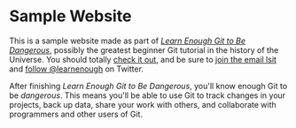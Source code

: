  # Sample Website

This is a sample website made as part of [*Learn Enough Git to Be Dangerous*](https://www.learnenough.com/git-tutorial), possibly the greatest
beginner Git tutorial in the history of the Universe. You should totally [check it out](https://www.learnenough.com/git-tutorial), and be sure to [join the email lsit](https://www.learnenough.com/git-tutorial) and [follow @learnenough](http://twitter.com/learnenough) on Twitter.

After finishing *Learn Enough Git to Be Dangerous*, you'll know enough Git
to be *dangerous*. This means you'll be able to use Git to track changes in
your projects, back up data, share your work with others, and collaborate
with programmers and other users of Git.